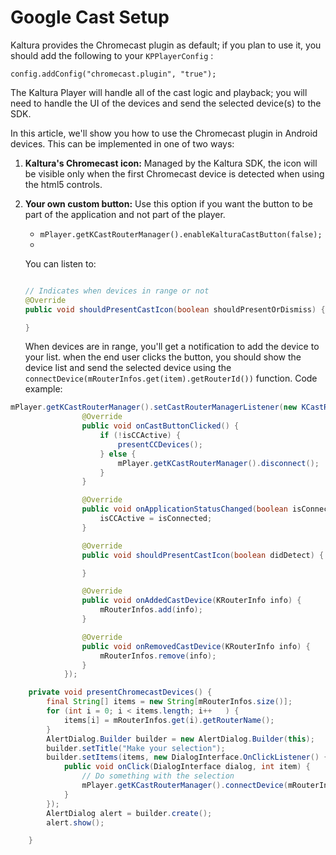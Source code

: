 # Google Cast Setup
Kaltura provides the Chromecast plugin as default; if you plan to use it, you should add the following to your `KPPlayerConfig` :
```
config.addConfig("chromecast.plugin", "true");
```
The Kaltura Player will handle all of the cast logic and playback; you will need to handle the UI of the devices and send the selected device(s) to the SDK.

In this article, we'll show you how to use the Chromecast plugin in Android devices. This can be implemented in one of two ways:

1. **Kaltura's Chromecast icon:**
	Managed by the Kaltura SDK, the icon will be visible only when the first Chromecast device is detected when using the html5 controls.
2. **Your own custom button:**
	Use this option if you want the button to be part of the application and not part of the player.
	* `mPlayer.getKCastRouterManager().enableKalturaCastButton(false);`
	* 
	You can listen to:
	
	```java
	
	// Indicates when devices in range or not 
	@Override
    public void shouldPresentCastIcon(boolean shouldPresentOrDismiss) {

    }
	```
	When devices are in range, you'll get a notification to add the device to your list.
	when the end user clicks the button, you should show the device list and send the selected device using the `connectDevice(mRouterInfos.get(item).getRouterId())` function.
	Code example:
	
```java
mPlayer.getKCastRouterManager().setCastRouterManagerListener(new KCastRouterManagerListener() {
                @Override
                public void onCastButtonClicked() {
                    if (!isCCActive) {
                        presentCCDevices();
                    } else {
                        mPlayer.getKCastRouterManager().disconnect();
                    }
                }

                @Override
                public void onApplicationStatusChanged(boolean isConnected) {
                    isCCActive = isConnected;
                }

                @Override
                public void shouldPresentCastIcon(boolean didDetect) {

                }

                @Override
                public void onAddedCastDevice(KRouterInfo info) {
                    mRouterInfos.add(info);
                }

                @Override
                public void onRemovedCastDevice(KRouterInfo info) {
                    mRouterInfos.remove(info);
                }
            });

    private void presentChromecastDevices() {
        final String[] items = new String[mRouterInfos.size()];
        for (int i = 0; i < items.length; i++   ) {
            items[i] = mRouterInfos.get(i).getRouterName();
        }
        AlertDialog.Builder builder = new AlertDialog.Builder(this);
        builder.setTitle("Make your selection");
        builder.setItems(items, new DialogInterface.OnClickListener() {
            public void onClick(DialogInterface dialog, int item) {
                // Do something with the selection
                mPlayer.getKCastRouterManager().connectDevice(mRouterInfos.get(item).getRouterId());
            }
        });
        AlertDialog alert = builder.create();
        alert.show();

    }
